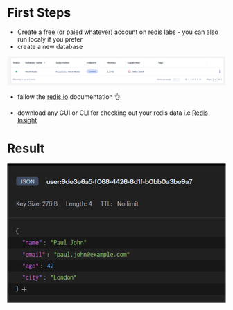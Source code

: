 # First Steps

- Create a free (or paied whatever) account on [redis labs](https://app.redislabs.com/#/) - you can also run localy if you prefer
- create a new database

![alt text](img\image.png)

- fallow the [redis.io](https://redis.io/docs/latest/develop/connect/clients/dotnet/) documentation 👌

- download any GUI or CLI for checking out your redis data i.e [Redis Insight](https://redis.io/insight/)

# Result

![alt text](img\image-1.png)